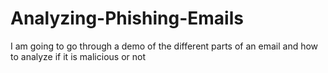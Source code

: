 # Analyzing-Phishing-Emails
I am going to go through a demo of the different parts of an email and how to analyze if it is malicious or not
